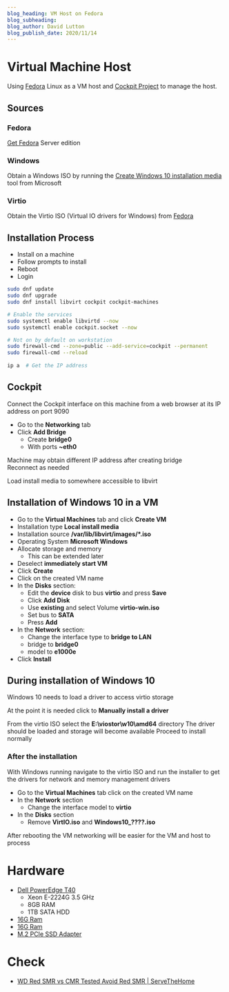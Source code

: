 ```yaml
---
blog_heading: VM Host on Fedora
blog_subheading: 
blog_author: David Lutton
blog_publish_date: 2020/11/14
---
```


# Virtual Machine Host
Using [Fedora](https://fedoraproject.org/wiki/Fedora_Project_Wiki) Linux  as a VM host and [Cockpit Project](https://cockpit-project.org/) to manage the host.


## Sources
### Fedora
[Get Fedora](https://getfedora.org) Server edition  

### Windows
Obtain a Windows ISO by running the [Create Windows 10 installation media](https://www.microsoft.com/en-gb/software-download/windows10) tool from Microsoft

### Virtio
Obtain the Virtio ISO (Virtual IO drivers for Windows) from [Fedora](https://fedorapeople.org/groups/virt/virtio-win/direct-downloads/latest-virtio/)
 

## Installation Process
- Install on a machine
- Follow prompts to install
- Reboot
- Login

``` bash
sudo dnf update
sudo dnf upgrade
sudo dnf install libvirt cockpit cockpit-machines

# Enable the services
sudo systemctl enable libvirtd --now
sudo systemctl enable cockpit.socket --now

# Not on by default on workstation
sudo firewall-cmd --zone=public --add-service=cockpit --permanent
sudo firewall-cmd --reload
 
ip a  # Get the IP address
```
## Cockpit
Connect the Cockpit interface on this machine from a web browser at its IP address on port 9090

- Go to the **Networking** tab 
- Click **Add Bridge**
  - Create **bridge0**
  - With ports **~eth0**

Machine may obtain different IP address after creating bridge  
Reconnect as needed

Load install media to somewhere accessible to libvirt

## Installation of Windows 10 in a VM
- Go to the **Virtual Machines** tab and click **Create VM**
- Installation type **Local install media**
- Installation source **/var/lib/libvirt/images/*.iso**
- Operating System **Microsoft Windows**
- Allocate storage and memory
  - This can be extended later
- Deselect **immediately start VM**
- Click **Create**
- Click on the created VM name
- In the **Disks** section:
  - Edit the **device** disk to bus **virtio** and press **Save**
  - Click **Add Disk**
  - Use **existing** and select Volume **virtio-win.iso**
  - Set bus to **SATA**
  - Press **Add**
- In the **Network** section:
  - Change the interface type to **bridge to LAN**
  - bridge to **bridge0**
  - model to **e1000e**
- Click **Install**

## During installation of Windows 10
Windows 10 needs to load a driver to access virtio storage

At the point it is needed click to **Manually install a driver**

From the virtio ISO select the **E:\viostor\w10\amd64** directory
The driver should be loaded and storage will become available 
Proceed to install normally

### After the installation 
With Windows running navigate to the virtio ISO and run the installer to get the drivers for network and memory management drivers

- Go to the **Virtual Machines** tab click on the created VM name
- In the **Network** section
  - Change the interface model to **virtio**
- In the **Disks** section
  - Remove **VirtIO.iso** and **Windows10_????.iso**

After rebooting the VM networking will be easier for the VM and host to process

# Hardware
- [Dell PowerEdge T40](https://www.ebuyer.com/920066-dell-9yp37-poweredge-t40-tower-server-9yp37)
    - Xeon E-2224G 3.5 GHz
    - 8GB RAM
    - 1TB SATA HDD
- [16G Ram](https://www.ebuyer.com/1125511-kingston-ktd-pe426e-16g-ddr4-16-gb-dimm-288-pin-ktd-pe426e-16g)
- [16G Ram](https://www.ebuyer.com/1125511-kingston-ktd-pe426e-16g-ddr4-16-gb-dimm-288-pin-ktd-pe426e-16g)
- [M.2 PCIe SSD Adapter](https://www.ebuyer.com/816612-startech-com-m-2-pcie-ssd-adapter-x4-pcie-3-0-nvme-m-2-pex4m2e1)

# Check
- [WD Red SMR vs CMR Tested Avoid Red SMR | ServeTheHome](https://www.servethehome.com/wd-red-smr-vs-cmr-tested-avoid-red-smr/)